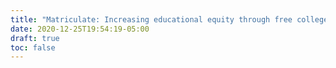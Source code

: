 ```yaml
---
title: "Matriculate: Increasing educational equity through free college advising"
date: 2020-12-25T19:54:19-05:00
draft: true
toc: false
---
```

